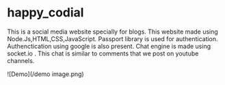 # happy_codial

This is a social media website specially for blogs. This website made using Node.Js,HTML,CSS,JavaScript. Passport library is used for authentication. Authenctication using google is also present. Chat engine is made using socket.io . This chat is similar to comments that we post on youtube channels.

![Demo](/demo image.png)

